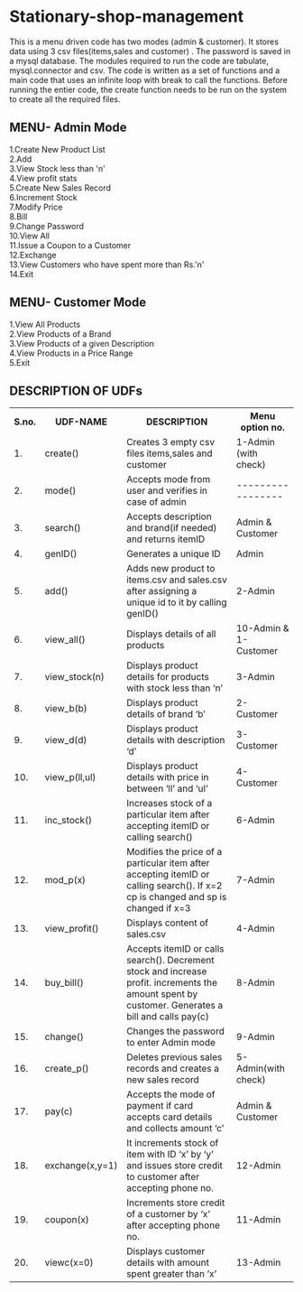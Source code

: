 # Stationary-shop-management

This is a menu driven code has two modes (admin & customer).
It stores data using 3 csv files(items,sales and customer) .
The password is saved in a mysql database.
The modules required to run the code are tabulate, mysql.connector and csv.
The code is written as a set of functions and a main code that uses an infinite loop with break to call the functions.
Before running the entier code, the create function needs to be run on the system to create all the required files.

## MENU- Admin Mode
1.Create New Product List<br>
2.Add<br>
3.View Stock less than 'n'<br>
4.View profit stats<br>
5.Create New Sales Record<br> 
6.Increment Stock<br>
7.Modify Price<br>
8.Bill<br>
9.Change Password<br>
10.View All<br>
11.Issue a Coupon to a Customer<br>
12.Exchange<br>
13.View Customers who have spent more than Rs.'n'<br>
14.Exit<br>

## MENU- Customer Mode
1.View All Products<br>
2.View Products of a Brand<br>
3.View Products of a given Description<br>
4.View Products in a Price Range<br>
5.Exit<br>

 ## DESCRIPTION OF UDFs
<table>
<tr><th>S.no.</th>
<th>UDF-NAME</th>
<th>DESCRIPTION</th>
<th>Menu option no.</th></tr>
<tr><td>1.</td>
<td>create()</td>
<td>Creates 3 empty csv files items,sales and customer</td>
<td>1-Admin (with check)</td></tr>
<tr><td>2.</td>
<td>mode()</td>
<td>Accepts mode from user and verifies in case of admin</td>
 <td>-----------------</td></tr>
<tr><td>3.</td>
<td>search()</td>
<td>Accepts description and brand(if needed) and returns itemID</td>
<td>Admin & Customer</td></tr>
<tr><td>4.</td>
<td>genID()</td>
<td>Generates a unique ID</td>
<td>Admin </td></tr>
<tr><td>5.</td>
<td>add()</td>
<td>Adds new product to items.csv and sales.csv after assigning a unique id to it by calling genID()</td>
<td>2-Admin</td></tr>
<tr><td>6.</td>
<td>view_all()</td>
<td>Displays details of all products</td> 
<td>10-Admin & 1-Customer</td></tr>
<tr><td>7.</td>
<td>view_stock(n)</td>
<td>Displays product details for products with stock less than ‘n’</td>
<td>3-Admin</td></tr>
<tr><td>8.</td>
<td>view_b(b)</td>
<td>Displays product details of brand ‘b’</td>
<td>2-Customer</td></tr>
<tr><td>9.</td>
<td>view_d(d)</td>
<td>Displays product details with  description ‘d’</td>
<td>3-Customer</td></tr>
<tr><td>10.</td>
<td>view_p(ll,ul)</td>
<td>Displays product details with price in between ‘ll’ and ‘ul’</td>
<td>4-Customer</td></tr>
<tr><td>11.</td>
<td>inc_stock()</td>
<td>Increases stock of a particular item after accepting itemID or calling search()</td>
<td>6-Admin</td></tr>
<tr><td>12.</td>
<td>mod_p(x)</td>
<td>Modifies the price of a particular item after accepting itemID or calling search(). If x=2 cp is changed and sp is changed if x=3</td>
<td>7-Admin</td></tr>
<tr><td>13.</td>
<td>view_profit()</td>
<td>Displays content of sales.csv</td>
<td>4-Admin</td></tr>
<tr><td>14.</td>
<td>buy_bill()</td>
<td>Accepts itemID or calls search(). Decrement stock and increase profit. increments the amount spent by customer. Generates a bill and calls pay(c)</td>
<td>8-Admin</td></tr>
<tr><td>15.</td>
<td>change()</td>
<td>Changes the password to enter Admin mode</td>
<td>9-Admin</td></tr>
<tr><td>16.</td>
<td>create_p()</td>
<td>Deletes previous sales records and creates a new sales record</td>
<td>5-Admin(with check)</td></tr>
<tr><td>17.</td>
<td>pay(c)</td>
<td>Accepts the mode of payment if card accepts card details and collects amount ‘c’ </td>
<td>Admin & Customer</td></tr>
<tr><td>18.</td>
<td>exchange(x,y=1)</td>
<td>It increments stock of item with ID ‘x’ by ‘y’ and issues store credit to customer after accepting phone no.</td>
<td>12-Admin</td></tr>
<tr><td>19.</td>
<td>coupon(x)</td>
<td>Increments store credit of a customer by ‘x’ after accepting phone no.</td>
<td>11-Admin</td></tr>
<tr><td>20.</td>
<td>viewc(x=0)</td>
<td>Displays customer details with amount spent greater than ’x’</td>
<td>13-Admin</td></tr>
</table>


